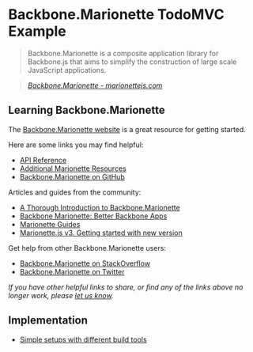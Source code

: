 # Backbone.Marionette TodoMVC Example

> Backbone.Marionette is a composite application library for Backbone.js that aims to simplify the construction of large scale JavaScript applications.

> _[Backbone.Marionette - marionettejs.com](http://marionettejs.com)_


## Learning Backbone.Marionette

The [Backbone.Marionette website](http://marionettejs.com) is a great resource for getting started.

Here are some links you may find helpful:

* [API Reference](http://marionettejs.com/docs/current/)
* [Additional Marionette Resources](http://marionettejs.com/additional-resources/)
* [Backbone.Marionette on GitHub](https://github.com/marionettejs/backbone.marionette)

Articles and guides from the community:

* [A Thorough Introduction to Backbone.Marionette](http://coding.smashingmagazine.com/2013/02/11/introduction-backbone-marionette)
* [Backbone Marionette: Better Backbone Apps](http://www.joezimjs.com/javascript/backbone-marionette-better-backbone-apps)
* [Marionette Guides](https://www.gitbook.com/book/marionette/marionette-guides/details)
* [Marionette.js v3. Getting started with new version](http://blog.marionettejs.com/2016/08/23/marionette-v3/index.html)

Get help from other Backbone.Marionette users:

* [Backbone.Marionette on StackOverflow](http://stackoverflow.com/questions/tagged/backbone.marionette)
* [Backbone.Marionette on Twitter](http://twitter.com/marionettejs)

_If you have other helpful links to share, or find any of the links above no longer work, please [let us know](https://github.com/tastejs/tobuymvc/issues)._


## Implementation

* [Simple setups with different build tools](https://github.com/marionettejs/marionette-integrations)